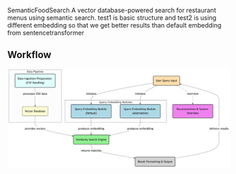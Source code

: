 SemanticFoodSearch
A vector database-powered search for restaurant menus using semantic search.
test1 is basic structure and test2 is using different embedding so that we get better results than default embedding from sentencetransformer

## Workflow
![Alt Text](Sematicfoodsearch.png)
